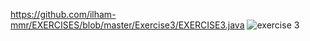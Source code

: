 https://github.com/ilham-mmr/EXERCISES/blob/master/Exercise3/EXERCISE3.java
![exercise 3](https://user-images.githubusercontent.com/54584081/76445221-0a12c000-6400-11ea-9144-1930545bbfe7.PNG)
